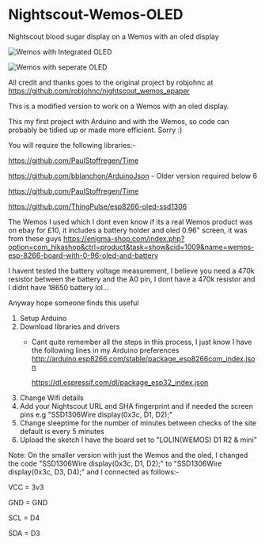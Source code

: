 # Nightscout-Wemos-OLED
Nightscout blood sugar display on a Wemos with an oled display

![Wemos with Integrated OLED](https://raw.githubusercontent.com/c9679/Nightscout-Wemos-OLED/master/WemosOLED.jpg)

![Wemos with seperate OLED](https://raw.githubusercontent.com/c9679/Nightscout-Wemos-OLED/master/Mini.jpg)

All credit and thanks goes to the original project by robjohnc at https://github.com/robjohnc/nightscout_wemos_epaper


This is a modified version to work on a Wemos with an oled display.


This my first project with Arduino and with the Wemos, so code can probably be tidied up or made more efficient. Sorry :)


You will require the following libraries:-

https://github.com/PaulStoffregen/Time

https://github.com/bblanchon/ArduinoJson - Older version required below 6

https://github.com/PaulStoffregen/Time


https://github.com/ThingPulse/esp8266-oled-ssd1306


The Wemos I used which I dont even know if its a real Wemos product was on ebay for £10, it includes a battery holder and oled 0.96" screen, it was from these guys https://enigma-shop.com/index.php?option=com_hikashop&ctrl=product&task=show&cid=1009&name=wemos-esp-8266-board-with-0-96-oled-and-battery



I havent tested the battery voltage measurement, I believe you need a 470k resistor between the battery and the A0 pin, I dont have
a 470k resistor and I didnt have 18650 battery lol...


Anyway hope someone finds this useful

1. Setup Arduino
2. Download libraries and drivers
    - Cant quite remember all the steps in this process, I just know I have the following lines in my Arduino preferences
       http://arduino.esp8266.com/stable/package_esp8266com_index.json
       
       https://dl.espressif.com/dl/package_esp32_index.json
3. Change Wifi details 
4. Add your Nightscout URL and SHA fingerprint and if needed the screen pins e.g "SSD1306Wire  display(0x3c, D1, D2);"
5. Change sleeptime for the number of minutes between checks of the site default is every 5 minutes
6. Upload the sketch I have the board set to "LOLIN(WEMOS) D1 R2 & mini"

Note: On the smaller version with just the Wemos and the oled, I changed the code "SSD1306Wire  display(0x3c, D1, D2);" to "SSD1306Wire  display(0x3c, D3, D4);" and I connected as follows:-

VCC = 3v3

GND = GND

SCL = D4

SDA = D3

